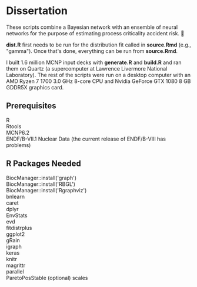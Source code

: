 # Dissertation

These scripts combine a Bayesian network with an ensemble of neural networks for the purpose of estimating process criticality accident risk. 🤯

**dist.R** first needs to be run for the distribution fit called in **source.Rmd** (e.g., "gamma"). Once that's done, everything can be run from **source.Rmd**.

I built 1.6 million MCNP input decks with **generate.R** and **build.R** and ran them on Quartz (a supercomputer at Lawrence Livermore National Laboratory). The rest of the scripts were run on a desktop computer with an AMD Ryzen 7 1700 3.0 GHz 8-core CPU and Nvidia GeForce GTX 1080 8 GB GDDR5X graphics card.

## Prerequisites
R  
Rtools  
MCNP6.2  
ENDF/B-VII.1 Nuclear Data (the current release of ENDF/B-VIII has problems)  

## R Packages Needed
BiocManager::install('graph')  
BiocManager::install('RBGL')  
BiocManager::install('Rgraphviz')  
bnlearn  
caret  
dplyr  
EnvStats  
evd  
fitdistrplus  
ggplot2  
gRain  
igraph  
keras  
knitr  
magrittr  
parallel  
ParetoPosStable (optional)
scales  
